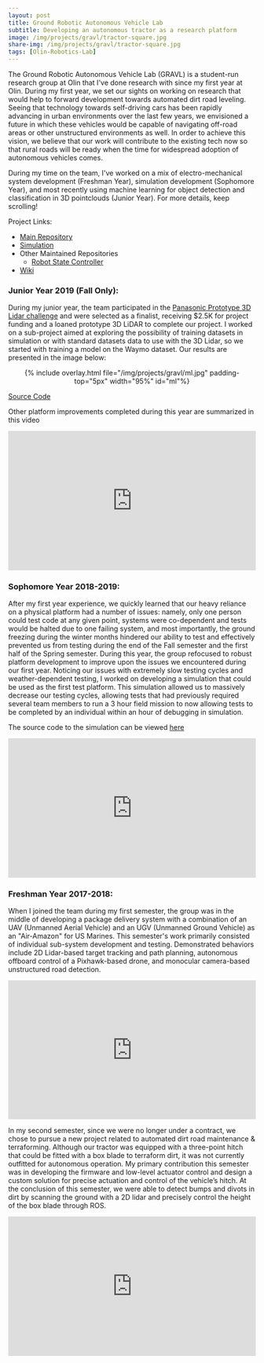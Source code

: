 ```yaml
---
layout: post
title: Ground Robotic Autonomous Vehicle Lab
subtitle: Developing an autonomous tractor as a research platform
image: /img/projects/gravl/tractor-square.jpg
share-img: /img/projects/gravl/tractor-square.jpg
tags: [Olin-Robotics-Lab]
---
```

The Ground Robotic Autonomous Vehicle Lab (GRAVL) is a student-run research group at Olin that I've done research with since my first year at Olin. During my first year, we set our sights on working on research that would help to forward development towards automated dirt road leveling. Seeing that technology towards self-driving cars has been rapidly advancing in urban environments over the last few years, we envisioned a future in which these vehicles would be capable of navigating off-road areas or other unstructured environments as well. In order to achieve this vision, we believe that our work will contribute to the existing tech now so that rural roads will be ready when the time for widespread adoption of autonomous vehicles comes.

During my time on the team, I've worked on a mix of electro-mechanical system development (Freshman Year), simulation development (Sophomore Year), and most recently using machine learning for object detection and classification in 3D pointclouds (Junior Year). For more details, keep scrolling!

Project Links:
+ [Main Repository](https://github.com/olinrobotics/gravl)
+ [Simulation](https://github.com/olinrobotics/tractor_sim)
+ Other Maintained Repositories
   + [Robot State Controller](https://github.com/olinrobotics/state_controller)
+ [Wiki](https://github.com/olinrobotics/gravl/wiki)


### Junior Year 2019 (Fall Only):
During my junior year, the team participated in the
[Panasonic Prototype 3D Lidar challenge](https://www.massrobotics.org/2020/05/21/panasonic-prototype-3d-lidar-challenge/)
and were selected as a finalist, receiving $2.5K for project funding and a loaned prototype 3D LiDAR to complete our project. I worked on a sub-project aimed at exploring the possibility of training datasets in simulation or with standard datasets data to use with the 3D Lidar, so we started with training a model on the Waymo dataset. Our results are presented in the image below:

<center>
  {% include overlay.html
    file="/img/projects/gravl/ml.jpg"
    padding-top="5px"
    width="95%"
    id="ml"%}
</center>

[Source Code](https://github.com/AmyPhung/ml_person_detection)


Other platform improvements completed during this year are summarized in this video
<style>.embed-container { position: relative; padding-bottom: 56.25%; height: 0; overflow: hidden; max-width: 100%; } .embed-container iframe, .embed-container object, .embed-container embed { position: absolute; top: 0; left: 0; width: 100%; height: 100%; }</style><div class='embed-container'><iframe src='https://www.youtube.com/embed/sytteTSZ4Ug' frameborder='0' allowfullscreen></iframe></div>

### Sophomore Year 2018-2019:
After my first year experience, we quickly learned that our heavy reliance on a physical platform had a number of issues: namely, only one person could test code at any given point, systems were co-dependent and tests would be halted due to one failing system, and most importantly, the ground freezing during the winter months hindered our ability to test and effectively prevented us from testing during the end of the Fall semester and the first half of the Spring semester. During this year, the group refocused to robust platform development to improve upon the issues we encountered during our first year. Noticing our issues with extremely slow testing cycles and weather-dependent testing, I worked on developing a simulation that could be used as the first test platform. This simulation allowed us to massively decrease our testing cycles, allowing tests that had previously required several team members to run a 3 hour field mission to now allowing tests to be completed by an individual within an hour of debugging in simulation.

The source code to the simulation can be viewed [here](https://github.com/olinrobotics/tractor_sim)

<style>.embed-container { position: relative; padding-bottom: 56.25%; height: 0; overflow: hidden; max-width: 100%; } .embed-container iframe, .embed-container object, .embed-container embed { position: absolute; top: 0; left: 0; width: 100%; height: 100%; }</style><div class='embed-container'><iframe src='https://www.youtube.com/embed/raW6wDYDRLI' frameborder='0' allowfullscreen></iframe></div>

### Freshman Year 2017-2018:
When I joined the team during my first semester, the group was in the middle of developing a package delivery system with a combination of an UAV (Unmanned Aerial Vehicle) and an UGV (Unmanned Ground Vehicle) as an "Air-Amazon" for US Marines. This semester's work primarily consisted of individual sub-system development and testing. Demonstrated behaviors include 2D Lidar-based target tracking and path planning, autonomous offboard control of a Pixhawk-based drone, and monocular camera-based unstructured road detection.

<style>.embed-container { position: relative; padding-bottom: 56.25%; height: 0; overflow: hidden; max-width: 100%; } .embed-container iframe, .embed-container object, .embed-container embed { position: absolute; top: 0; left: 0; width: 100%; height: 100%; }</style><div class='embed-container'><iframe src='https://www.youtube.com/embed/e5cIqTJsXIo' frameborder='0' allowfullscreen></iframe></div>

In my second semester, since we were no longer under a contract, we chose to pursue a new project related to automated dirt road maintenance & terraforming. Although our tractor was equipped with a three-point hitch that could be fitted with a box blade to terraform dirt, it was not currently outfitted for autonomous operation. My primary contribution this semester was in developing the  firmware and low-level actuator control and design a custom solution for precise actuation and control of the vehicle’s hitch. At the conclusion of this semester, we were able to detect bumps and divots in dirt by scanning the ground with a 2D lidar and precisely control the height of the box blade through ROS.

<style>.embed-container { position: relative; padding-bottom: 56.25%; height: 0; overflow: hidden; max-width: 100%; } .embed-container iframe, .embed-container object, .embed-container embed { position: absolute; top: 0; left: 0; width: 100%; height: 100%; }</style><div class='embed-container'><iframe src='https://www.youtube.com/embed/rLdPoTPenYo' frameborder='0' allowfullscreen></iframe></div>
